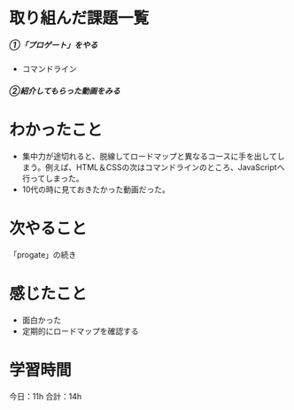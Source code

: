 # 取り組んだ課題一覧
#####  ①「プロゲート」をやる
- コマンドライン
#####  ②紹介してもらった動画をみる　

# わかったこと
- 集中力が途切れると、脱線してロードマップと異なるコースに手を出してしまう。例えば、HTML＆CSSの次はコマンドラインのところ、JavaScriptへ行ってしまった。
- 10代の時に見ておきたかった動画だった。

# 次やること
「progate」の続き

# 感じたこと
- 面白かった
- 定期的にロードマップを確認する

# 学習時間
今日：11h 合計：14h
